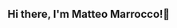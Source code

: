## Hi there, I'm **Matteo Marrocco**!👋

<!--
**matteomarrocco/MatteoMarrocco** is a ✨ _special_ ✨ repository because its `README.md` (this file) appears on your GitHub profile.
  

🎓 A passionate **Master's student in Data Science for Decision Making** at Maastricht University.  
💡 I thrive on solving real-world problems using **data science**, **statistical analysis**, and **machine learning**.  
🚀 Always eager to learn, innovate, and explore new technologies.  

---

## 🛠️ **Skills & Technologies**  

**Programming & Querying:**  
`Python` | `R` | `SQL` | `SPARQL`  

**Data Visualization:**  
`PowerBI` | `Tableau`  

**Machine Learning Frameworks:**  
`TensorFlow` | `scikit-learn`  

---

## 📚 **Current Projects**  
🔍 Working on a **regional health monitoring project** to analyze and interpret public health data trends.  

---

## 🌱 **Interests & Goals**  
- 🔗 Applying **data science and AI** to solve impactful real-world problems, especially in **sports** and other fascinating domains.  
- 🤝 Contributing to **open-source projects** and collaborating with talented developers worldwide.  

---

## 📬 **How to Reach Me**  
📧 **Email:** [mattemarrocco@gmail.com](mailto:mattemarrocco@gmail.com)  
💼 **LinkedIn:** [Connect with me here](https://www.linkedin.com/in/matteomarrocco)  

---

## 🎵 **Fun Fact**  
When I’m not coding, you’ll find me **playing the piano 🎹** or enjoying a good workout in **sports ⚽**.  
